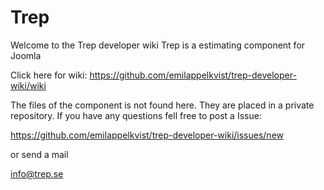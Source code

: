 # Trep
Welcome to the Trep developer wiki
Trep is a estimating component for Joomla
<br>

Click here for wiki:
https://github.com/emilappelkvist/trep-developer-wiki/wiki
<br>

The files of the component is not found here. They are placed in a private repository.
If you have any questions fell free to post a Issue:

https://github.com/emilappelkvist/trep-developer-wiki/issues/new

or send a mail

info@trep.se
